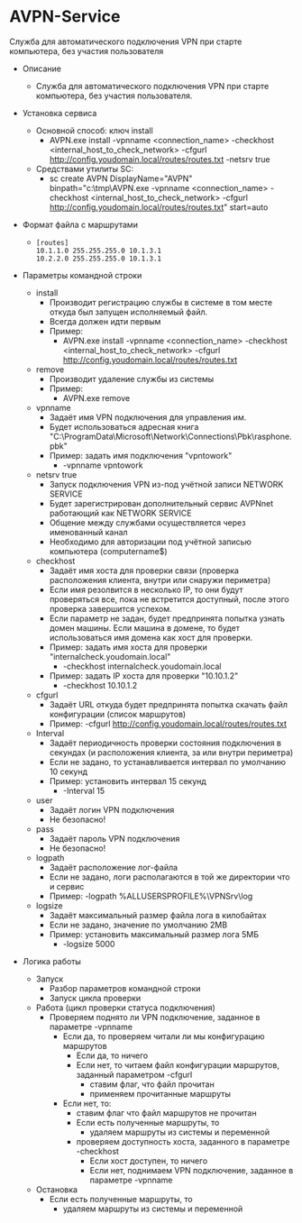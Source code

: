 # AVPN-Service
Служба для автоматического подключения VPN при старте компьютера, без участия пользователя


- Описание
  - Служба для автоматического подключения VPN при старте компьютера, без участия пользователя.
- Установка сервиса
  - Основной способ: ключ install
    - AVPN.exe install -vpnname <connection_name> -checkhost <internal_host_to_check_network> -cfgurl http://config.youdomain.local/routes/routes.txt -netsrv true
  - Средствами утилиты SC:
    - sc create AVPN DisplayName="AVPN" binpath="c:\tmp\AVPN.exe -vpnname <connection_name> -checkhost <internal_host_to_check_network> -cfgurl http://config.youdomain.local/routes/routes.txt" start=auto
- Формат файла с маршрутами
  - ```
    [routes]
    10.1.1.0 255.255.255.0 10.1.3.1
    10.2.2.0 255.255.255.0 10.1.3.1
    ```
- Параметры командной строки
  - install
    - Производит регистрацию службы в системе в том месте откуда был запущен исполняемый файл.
    - Всегда должен идти первым
    - Пример:
      - AVPN.exe install -vpnname <connection_name> -checkhost <internal_host_to_check_network> -cfgurl http://config.youdomain.local/routes/routes.txt
  - remove
    - Производит удаление службы из системы
    - Пример:
      - AVPN.exe remove
  - vpnname
    - Задаёт имя VPN подключения для управления им.
    - Будет использоваться адресная книга "C:\ProgramData\Microsoft\Network\Connections\Pbk\rasphone.pbk"
    - Пример: задать имя подключения "vpntowork"
      - -vpnname vpntowork
  - netsrv true
    - Запуск подключения VPN из-под учётной записи NETWORK SERVICE
    - Будет зарегистрирован дополнительный сервис AVPNnet работающий как NETWORK SERVICE
    - Общение между службами осуществляется через именованный канал
    - Необходимо для авторизации под учётной записью компьютера (computername$)
  - checkhost
    - Задаёт имя хоста для проверки связи (проверка расположения клиента, внутри или снаружи периметра)
    - Если имя резолвится в несколько IP, то они будут проверяться все, пока не встретится доступный, после этого проверка завершится успехом.
    - Если параметр не задан, будет предпринята попытка узнать домен машины. Если машина в домене, то будет использоваться имя домена как хост для проверки.
    - Пример: задать имя хоста для проверки "internalcheck.youdomain.local"
      -  -checkhost internalcheck.youdomain.local
    - Пример: задать IP хоста для проверки "10.10.1.2"
      -  -checkhost 10.10.1.2
  - cfgurl
    - Задаёт URL откуда будет предпринята попытка скачать файл конфигурации (список маршрутов)
    - Пример: -cfgurl http://config.youdomain.local/routes/routes.txt
  - Interval
    - Задаёт периодичность проверки состояния подключения в секундах (и расположения клиента, за или внутри периметра)
    - Если не задано, то устанавливается интервал по умолчанию 10 секунд
    - Пример: установить интервал 15 секунд
      -  -Interval 15
  - user
    - Задаёт логин VPN подключения
    - Не безопасно!
  - pass
    - Задаёт пароль VPN подключения
    - Не безопасно!
  - logpath
    - Задаёт расположение лог-файла
    - Если не задано, логи располагаются в той же директории что и сервис
    - Пример: -logpath %ALLUSERSPROFILE%\VPNSrv\log
  - logsize
    - Задаёт максимальный размер файла лога в килобайтах
    - Если не задано, значение по умолчанию 2MB
    - Пример: установить максимальный размер лога 5МБ
      -  -logsize 5000
			
- Логика работы
  - Запуск
    - Разбор параметров командной строки
    - Запуск цикла проверки
  - Работа (цикл проверки статуса подключения)
    - Проверяем поднято ли VPN подключение, заданное в параметре -vpnname
      - Если да, то проверяем читали ли мы конфигурацию маршрутов
        - Если да, то ничего
        - Если нет, то читаем файл конфигурации маршрутов, заданный параметром -cfgurl
          - ставим флаг, что файл прочитан
          - применяем прочитанные маршруты
      - Если нет, то:
        - ставим флаг что файл маршрутов не прочитан
        - Если есть полученные маршруты, то
          - удаляем маршруты из системы и переменной
        - проверяем доступность хоста, заданного в параметре -checkhost
          - Если хост доступен, то ничего
          - Если нет, поднимаем VPN подключение, заданное в параметре -vpnname
  - Остановка
    - Если есть полученные маршруты, то
      - удаляем маршруты из системы и переменной
